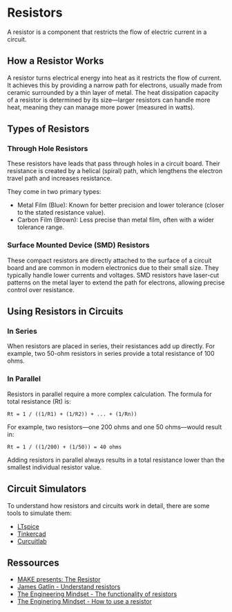 # Resistors

A resistor is a component that restricts the flow of electric current in a circuit.

## How a Resistor Works
A resistor turns electrical energy into heat as it restricts the flow of current. 
It achieves this by providing a narrow path for electrons, usually made from ceramic surrounded by a thin layer of metal. 
The heat dissipation capacity of a resistor is determined by its size—larger resistors can handle more heat, meaning they can manage more power (measured in watts).

## Types of Resistors

### Through Hole Resistors
These resistors have leads that pass through holes in a circuit board. 
Their resistance is created by a helical (spiral) path, which lengthens the electron travel path and increases resistance. 

They come in two primary types:
- Metal Film (Blue): Known for better precision and lower tolerance (closer to the stated resistance value).
- Carbon Film (Brown): Less precise than metal film, often with a wider tolerance range.

### Surface Mounted Device (SMD) Resistors
These compact resistors are directly attached to the surface of a circuit board and are common in modern electronics due to their small size. 
They typically handle lower currents and voltages. 
SMD resistors have laser-cut patterns on the metal layer to extend the path for electrons, allowing precise control over resistance.

## Using Resistors in Circuits

### In Series
When resistors are placed in series, their resistances add up directly. 
For example, two 50-ohm resistors in series provide a total resistance of 100 ohms.

### In Parallel
Resistors in parallel require a more complex calculation. 
The formula for total resistance (Rt) is: 

`Rt = 1 / ((1/R1) + (1/R2)) + ... + (1/Rn))`

For example, two resistors—one 200 ohms and one 50 ohms—would result in:

`Rt = 1 / ((1/200) + (1/50)) = 40 ohms`

Adding resistors in parallel always results in a total resistance lower than the smallest individual resistor value.

## Circuit Simulators
To understand how resistors and circuits work in detail, there are some tools to simulate them:
- [LTspice](https://www.analog.com/en/resources/design-tools-and-calculators/ltspice-simulator.html)
- [Tinkercad](https://www.tinkercad.com)
- [Curcuitlab](https://www.circuitlab.com)

## Ressources
- [MAKE presents: The Resistor](https://www.youtube.com/watch?v=VPVoY1QROMg)
- [James Gatlin - Understand resistors](https://www.youtube.com/watch?v=QHk8vS5c1iE)
- [The Engineering Mindset - The functionality of resistors](https://www.youtube.com/watch?v=DYcLFHgVCn0)
- [The Enginering Mindset - How to use a resistor](https://www.youtube.com/watch?v=lKwjouNT4C8)